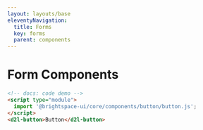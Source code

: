 ```yaml
---
layout: layouts/base
eleventyNavigation:
  title: Forms
  key: forms
  parent: components
---
```


# Form Components

```html
<!-- docs: code demo -->
<script type="module">
  import '@brightspace-ui/core/components/button/button.js';
</script>
<d2l-button>Button</d2l-button>
```